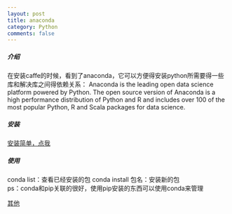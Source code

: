 ```yaml
---
layout: post
title: anaconda
category: Python
comments: false
---
```


##### 介绍
在安装caffe的时候，看到了anaconda，它可以方便得安装python所需要得一些库和解决库之间得依赖关系：
Anaconda is the leading open data science platform powered by Python. The open source version of Anaconda is a high performance distribution of Python and R and includes over 100 of the most popular Python, R and Scala packages for data science.

##### 安装
[安装简单，点我](https://www.continuum.io/downloads)

##### 使用
conda list：查看已经安装的包
conda install 包名：安装新的包  
ps：conda和pip关联的很好，使用pip安装的东西可以使用conda来管理

[其他](https://seisman.info/anaconda-scientific-python-distribution.html)
